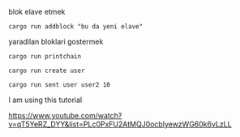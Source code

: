 blok elave etmek
```
cargo run addblock "bu da yeni elave"
```

yaradilan bloklari gostermek

```
cargo run printchain

cargo run create user

cargo run sent user user2 10

```

I am using this tutorial

https://www.youtube.com/watch?v=qT5YeRZ_DYY&list=PLc0PxFU2AtMQJ0ocblyewzWG60k6vLzLL